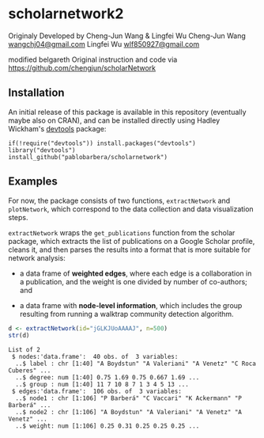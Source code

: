 # scholarnetwork2

Originaly Developed by Cheng-Jun Wang & Lingfei Wu
Cheng-Jun Wang wangchj04@gmail.com Lingfei Wu wlf850927@gmail.com

modified belgareth
Original instruction and code via https://github.com/chengjun/scholarNetwork


## Installation ##

An initial release of this package is available in this repository (eventually maybe also on CRAN), and can be installed directly using Hadley Wickham's [devtools](http://cran.r-project.org/web/packages/devtools/index.html) package:

```
if(!require("devtools")) install.packages("devtools")
library("devtools")
install_github("pablobarbera/scholarnetwork")
```

## Examples ##

For now, the package consists of two functions, `extractNetwork` and `plotNetwork`, which correspond to the data collection and data visualization steps.

`extractNetwork` wraps the `get_publications` function from the scholar package, which extracts the list of publications on a Google Scholar profile, cleans it, and then parses the results into a format that is more suitable for network analysis: 

- a data frame of __weighted edges__, where each edge is a collaboration in a publication, and the weight is one divided by number of co-authors; and 

- a data frame with __node-level information__, which includes the group resulting from running a walktrap community detection algorithm. 

```r
d <- extractNetwork(id="jGLKJUoAAAAJ", n=500)
str(d)
```
```
List of 2
 $ nodes:'data.frame':	40 obs. of  3 variables:
  ..$ label : chr [1:40] "A Boydstun" "A Valeriani" "A Venetz" "C Roca Cuberes" ...
  ..$ degree: num [1:40] 0.75 1.69 0.75 0.667 1.69 ...
  ..$ group : num [1:40] 11 7 10 8 7 1 3 4 5 13 ...
 $ edges:'data.frame':	106 obs. of  3 variables:
  ..$ node1 : chr [1:106] "P Barberá" "C Vaccari" "K Ackermann" "P Barberá" ...
  ..$ node2 : chr [1:106] "A Boydstun" "A Valeriani" "A Venetz" "A Venetz" ...
  ..$ weight: num [1:106] 0.25 0.31 0.25 0.25 0.25 ...
```
